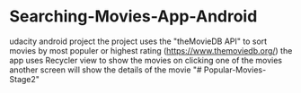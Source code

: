 # Searching-Movies-App-Android
udacity android project 
the project uses the "theMovieDB API" to sort movies by most populer or highest rating  (https://www.themoviedb.org/)
the app uses Recycler view to show the movies 
on clicking one of the movies another screen will show the details of the movie
"# Popular-Movies-Stage2" 

